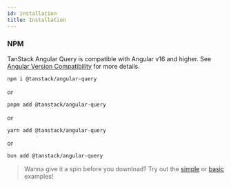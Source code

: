 ```yaml
---
id: installation
title: Installation
---
```


### NPM

TanStack Angular Query is compatible with Angular v16 and higher. See [Angular Version Compatibility](./angular-version-compatibility.md) for more details.

```bash
npm i @tanstack/angular-query
```

or

```bash
pnpm add @tanstack/angular-query
```

or

```bash
yarn add @tanstack/angular-query
```

or

```bash
bun add @tanstack/angular-query
```

> Wanna give it a spin before you download? Try out the [simple](../examples/simple) or [basic](../examples/basic) examples!
